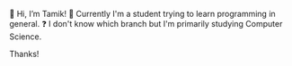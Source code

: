 👋 Hi, I’m Tamik!
📌 Currently I'm a student trying to learn programming in general.
❓ I don't know which branch but I'm primarily studying Computer Science.

Thanks!
